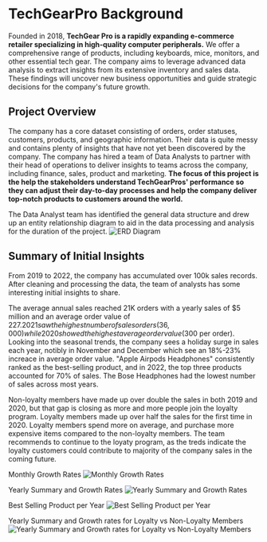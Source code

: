 # TechGearPro Background
Founded in 2018, **TechGear Pro is a rapidly expanding e-commerce retailer specializing in high-quality computer peripherals.** We offer a comprehensive range of products, including keyboards, mice, monitors, and other essential tech gear. The company aims to leverage advanced data analysis to extract insights from its extensive inventory and sales data. These findings will uncover new business opportunities and guide strategic decisions for the company's future growth.

## Project Overview
The company has a core dataset consisting of orders, order statuses, customers, products, and geographic information. Their data is quite messy and contains plenty of insights that have not yet been discovered by the company. The company has hired a team of Data Analysts to partner with their head of operations to deliver insights to teams across the company, including finance, sales, product and marketing. **The focus of this project is the help the stakeholders understand TechGearPros' performance so they can adjust their day-to-day processes and help the company deliver top-notch products to customers around the world.**

The Data Analyst team has identified the general data structure and drew up an entity relationship diagram to aid in the data processing and analysis for the duration of the project.
![ERD Diagram](https://github.com/user-attachments/assets/c74aa95a-d9c5-4d13-bac1-eddaabb5b6e3)

## Summary of Initial Insights
From 2019 to 2022, the company has accumulated over 100k sales records. After cleaning and processing the data, the team of analysts has some interesting initial insights to share. 

The average annual sales reached 21K orders with a yearly sales of $5 million and an average order value of $227. 2021 saw the highest number of sales orders (36,000) while 2020 showed the highest average order value ($300 per order). Looking into the seasonal trends, the company sees a holiday surge in sales each year, notibly in November and December which see an 18%-23% increace in average order value. "Apple Airpods Headphones" consistently ranked as the best-selling product, and in 2022, the top three products accounted for 70% of sales. The Bose Headphones had the lowest number of sales across most years. 

Non-loyalty members have made up over double the sales in both 2019 and 2020, but that gap is closing as more and more people join the loyalty program. Loyalty members made up over half the sales for the first time in 2020. Loyalty members spend more on average, and purchase more expensive items compared to the non-loyalty members. The team recommends to continue to the loyaty program, as the treds indicate the loyalty customers could contribute to majority of the company sales in the coming future.

Monthly Growth Rates
![Monthly Growth Rates](https://github.com/user-attachments/assets/4421531e-534e-42e9-9de0-b80286b98651)

Yearly Summary and Growth Rates
![Yearly Summary and Growth Rates](https://github.com/user-attachments/assets/5cb6224a-e12a-4fe7-aeb0-8178ce0c39e4)

Best Selling Product per Year
![Best Selling Product per Year](https://github.com/user-attachments/assets/cfddd556-e349-4978-93d1-3c1e228d913f)

Yearly Summary and Growth rates for Loyalty vs Non-Loyalty Members
![Yearly Summary and Growth rates for Loyalty vs Non-Loyalty Members](https://github.com/user-attachments/assets/682faf4d-11ff-4813-85c4-a0eb6bcdfe5a)







